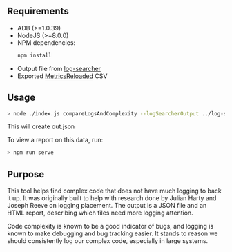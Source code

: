 ## Requirements
* ADB (>=1.0.39)
* NodeJS (>=8.0.0)
* NPM dependencies:
    ```bash
    npm install
    ```
* Output file from [log-searcher](https://github.com/ISNIT0/log-searcher)
* Exported [MetricsReloaded](https://github.com/BasLeijdekkers/MetricsReloaded) CSV


## Usage
```bash
> node ./index.js compareLogsAndComplexity --logSearcherOutput ../log-searcher/data.json --metricsReloadedCSV ~/Desktop/complexity.csv
```

This will create out.json

To view a report on this data, run:
```bash
> npm run serve
```


## Purpose
This tool helps find complex code that does not have much logging to back it up.
It was originally built to help with research done by Julian Harty and Joseph Reeve on logging placement.
The output is a JSON file and an HTML report, describing which files need more logging attention.

Code complexity is known to be a good indicator of bugs, and logging is known to make debugging and bug tracking easier. It stands to reason we should consistently log our complex code, especially in large systems.
